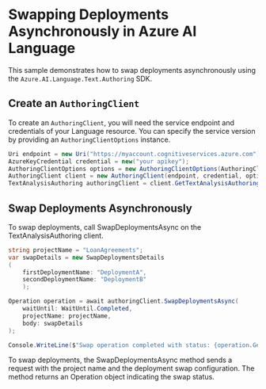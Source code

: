 # Swapping Deployments Asynchronously in Azure AI Language

This sample demonstrates how to swap deployments asynchronously using the `Azure.AI.Language.Text.Authoring` SDK.

## Create an `AuthoringClient`

To create an `AuthoringClient`, you will need the service endpoint and credentials of your Language resource. You can specify the service version by providing an `AuthoringClientOptions` instance.

```C# Snippet:CreateTextAuthoringClientForSpecificApiVersion
Uri endpoint = new Uri("https://myaccount.cognitiveservices.azure.com");
AzureKeyCredential credential = new("your apikey");
AuthoringClientOptions options = new AuthoringClientOptions(AuthoringClientOptions.ServiceVersion.V2024_11_15_Preview);
AuthoringClient client = new AuthoringClient(endpoint, credential, options);
TextAnalysisAuthoring authoringClient = client.GetTextAnalysisAuthoringClient();
```

## Swap Deployments Asynchronously

To swap deployments, call SwapDeploymentsAsync on the TextAnalysisAuthoring client.

```C# Snippet:Sample11_TextAuthoring_SwapDeploymentsAsync
string projectName = "LoanAgreements";
var swapDetails = new SwapDeploymentsDetails
(
    firstDeploymentName: "DeploymentA",
    secondDeploymentName: "DeploymentB"
    );

Operation operation = await authoringClient.SwapDeploymentsAsync(
    waitUntil: WaitUntil.Completed,
    projectName: projectName,
    body: swapDetails
);

Console.WriteLine($"Swap operation completed with status: {operation.GetRawResponse().Status}");
```

To swap deployments, the SwapDeploymentsAsync method sends a request with the project name and the deployment swap configuration. The method returns an Operation object indicating the swap status.
